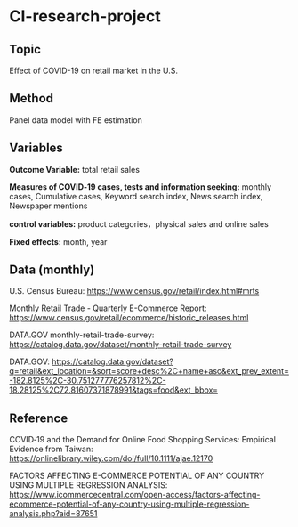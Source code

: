 # CI-research-project

## Topic

Effect of COVID-19 on retail market in the U.S.

## Method

Panel data model with FE estimation

## Variables 

**Outcome Variable:** total retail sales

**Measures of COVID‐19 cases, tests and information seeking:** monthly cases, Cumulative cases, Keyword search index, News search index, Newspaper mentions

**control variables:** product categories，physical sales and online sales

**Fixed effects:** month, year

## Data (monthly)

U.S. Census Bureau: https://www.census.gov/retail/index.html#mrts

Monthly Retail Trade - Quarterly E-Commerce Report: https://www.census.gov/retail/ecommerce/historic_releases.html

DATA.GOV monthly-retail-trade-survey: https://catalog.data.gov/dataset/monthly-retail-trade-survey

DATA.GOV: https://catalog.data.gov/dataset?q=retail&ext_location=&sort=score+desc%2C+name+asc&ext_prev_extent=-182.8125%2C-30.751277776257812%2C-18.28125%2C72.81607371878991&tags=food&ext_bbox=

## Reference

COVID‐19 and the Demand for Online Food Shopping Services: Empirical Evidence from Taiwan: https://onlinelibrary.wiley.com/doi/full/10.1111/ajae.12170

FACTORS AFFECTING E-COMMERCE POTENTIAL OF ANY COUNTRY USING MULTIPLE REGRESSION ANALYSIS: https://www.icommercecentral.com/open-access/factors-affecting-ecommerce-potential-of-any-country-using-multiple-regression-analysis.php?aid=87651
